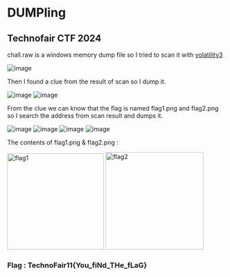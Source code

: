 # DUMPling
## Technofair CTF 2024

chall.raw is a windows memory dump file so I tried to scan it with [volatility3](https://github.com/volatilityfoundation/volatility3)

![image](https://github.com/user-attachments/assets/14e2b0d8-da6d-4cea-ab67-d05a321fed3f)

Then I found a clue from the result of scan so I dump it.

![image](https://github.com/user-attachments/assets/980585cd-5def-426d-9aeb-1a8ba391e351)
![image](https://github.com/user-attachments/assets/c072427c-b517-4300-b0f9-079bc3c48c9a)

From the clue we can know that the flag is named flag1.png and flag2.png so I search the address from scan result and dumps it.

![image](https://github.com/user-attachments/assets/7ec8d370-8867-4808-b895-c4a7f56ccfc3)
![image](https://github.com/user-attachments/assets/6a80d19d-09cd-4c81-b6eb-379c736c3774)
![image](https://github.com/user-attachments/assets/ff26037d-5345-4781-a2cd-42be70f46c39)
![image](https://github.com/user-attachments/assets/04c2ab12-1ed2-4012-b652-776976f6f07f)

The contents of flag1.png & flag2.png :

<img width="223" alt="flag1" src="https://github.com/user-attachments/assets/dcf0ec1d-3bab-4908-81da-e5fcd8132555">
<img width="226" alt="flag2" src="https://github.com/user-attachments/assets/c6182f6e-06ae-4f61-a91e-7191c6ae63db">

### Flag : TechnoFair11{You_fiNd_THe_fLaG}
